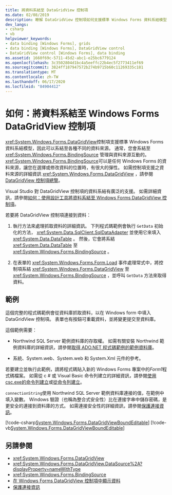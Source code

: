```yaml
---
title: 將資料系結至 DataGridView 控制項
ms.date: 02/08/2019
description: 瞭解 DataGridView 控制項如何支援標準 Windows Forms 資料系結模型，使其可以系結至各種不同的資料來源。
dev_langs:
- csharp
- vb
helpviewer_keywords:
- data binding [Windows Forms], grids
- data binding [Windows Forms], DataGridView control
- DataGridView control [Windows Forms], data binding
ms.assetid: 1660f69c-5711-45d2-abc1-e25bc6779124
ms.openlocfilehash: 3c3502804d1bc4a5eeffc22b4ec5f2773411ef69
ms.sourcegitcommit: 3824ff187947572b274b9715b60c11269335c181
ms.translationtype: MT
ms.contentlocale: zh-TW
ms.lasthandoff: 06/17/2020
ms.locfileid: "84904412"
---
```

# <a name="how-to-bind-data-to-the-windows-forms-datagridview-control"></a>如何：將資料系結至 Windows Forms DataGridView 控制項

<xref:System.Windows.Forms.DataGridView>控制項支援標準 Windows Forms 資料系結模型，因此可以系結至各種不同的資料來源。 通常，您會系結至 <xref:System.Windows.Forms.BindingSource> 管理與資料來源互動的。 <xref:System.Windows.Forms.BindingSource>可以是任何 Windows Forms 的資料來源，讓您在選擇或修改資料的位置時，有很大的彈性。 如需控制項支援之資料來源的詳細資訊 <xref:System.Windows.Forms.DataGridView> ，請參閱[DataGridView 控制項總覽](datagridview-control-overview-windows-forms.md)。  

Visual Studio 對 DataGridView 控制項的資料系結有廣泛的支援。 如需詳細資訊，請參閱[如何：使用設計工具將資料系結至 Windows Forms DataGridView 控制項](bind-data-to-the-datagrid-using-the-designer.md)。  

若要將 DataGridView 控制項連接到資料：

1. 執行方法來處理抓取資料的詳細資訊。 下列程式碼範例會執行 `GetData` 初始化的方法， <xref:System.Data.SqlClient.SqlDataAdapter> 並使用它來填入 <xref:System.Data.DataTable> 。 然後，它會將系結 <xref:System.Data.DataTable> 至 <xref:System.Windows.Forms.BindingSource> 。

2. 在表單的 <xref:System.Windows.Forms.Form.Load> 事件處理常式中，將控制項系結 <xref:System.Windows.Forms.DataGridView> 至 <xref:System.Windows.Forms.BindingSource> ，並呼叫 `GetData` 方法來取得資料。  

## <a name="example"></a>範例

這個完整的程式碼範例會從資料庫抓取資料，以在 Windows form 中填入 DataGridView 控制項。 表單也有按鈕可重載資料，並將變更提交至資料庫。  

這個範例需要：

- Northwind SQL Server 範例資料庫的存取權。 如需有關安裝 Northwind 範例資料庫的詳細資訊，請參閱[取得 ADO.NET 程式碼範例的範例資料庫](../../data/adonet/sql/linq/downloading-sample-databases.md)。

- 系統、System.web、System.web 和 System.Xml 元件的參考。  

若要建立並執行此範例，請將程式碼貼入新的 Windows Forms 專案中的*Form1*程式碼檔案。 如需從 c # 或 Visual Basic 命令列建立的詳細資訊，請參閱[使用 csc.exe的命令列建立](../../../csharp/language-reference/compiler-options/command-line-building-with-csc-exe.md)或[從命令列建立](../../../visual-basic/reference/command-line-compiler/building-from-the-command-line.md)。  
  
`connectionString`使用 Northwind SQL Server 範例資料庫連接的值，在範例中填入變數。 Windows 驗證（也稱為整合式安全性）比在連接字串中儲存密碼，是更安全的連接到資料庫的方式。 如需連接安全性的詳細資訊，請參閱[保護連接資訊](../../data/adonet/protecting-connection-information.md)。  

[!code-csharp[System.Windows.Forms.DataGridViewBoundEditable](~/samples/snippets/csharp/VS_Snippets_Winforms/System.Windows.Forms.DataGridViewBoundEditable/CS/datagridviewboundeditable.cs)]
[!code-vb[System.Windows.Forms.DataGridViewBoundEditable](~/samples/snippets/visualbasic/VS_Snippets_Winforms/System.Windows.Forms.DataGridViewBoundEditable/VB/datagridviewboundeditable.vb)]  
  
## <a name="see-also"></a>另請參閱

- <xref:System.Windows.Forms.DataGridView>
- <xref:System.Windows.Forms.DataGridView.DataSource%2A?displayProperty=nameWithType>
- <xref:System.Windows.Forms.BindingSource>
- [在 Windows Forms DataGridView 控制項中顯示資料](displaying-data-in-the-windows-forms-datagridview-control.md)
- [保護連接資訊](../../data/adonet/protecting-connection-information.md)
